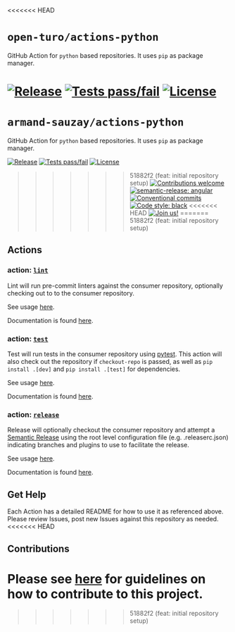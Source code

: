 <<<<<<< HEAD
# `open-turo/actions-python`

GitHub Action for `python` based repositories. It uses `pip` as package manager.

[![Release](https://img.shields.io/github/v/release/open-turo/actions-python)](https://github.com/open-turo/actions-python/releases/)
[![Tests pass/fail](https://img.shields.io/github/workflow/status/open-turo/actions-python/CI)](https://github.com/open-turo/actions-python/actions/)
[![License](https://img.shields.io/github/license/open-turo/actions-python)](./LICENSE)
=======
# `armand-sauzay/actions-python`

GitHub Action for `python` based repositories. It uses `pip` as package manager.

[![Release](https://img.shields.io/github/v/release/armand-sauzay/actions-python)](https://github.com/armand-sauzay/actions-python/releases/)
[![Tests pass/fail](https://img.shields.io/github/workflow/status/armand-sauzay/actions-python/CI)](https://github.com/armand-sauzay/actions-python/actions/)
[![License](https://img.shields.io/github/license/armand-sauzay/actions-python)](./LICENSE)
>>>>>>> 51882f2 (feat: initial repository setup)
[![Contributions welcome](https://img.shields.io/badge/contributions-welcome-brightgreen.svg)](https://github.com/dwyl/esta/issues)
[![semantic-release: angular](https://img.shields.io/badge/semantic--release-angular-e10079?logo=semantic-release)](https://github.com/semantic-release/semantic-release)
[![Conventional commits](https://img.shields.io/badge/conventional%20commits-1.0.2-%23FE5196?logo=conventionalcommits&logoColor=white)](https://conventionalcommits.org)
[![Code style: black](https://img.shields.io/badge/code%20style-black-000000.svg)](https://github.com/psf/black)
<<<<<<< HEAD
[![Join us!](https://img.shields.io/badge/Turo-Join%20us%21-593CFB.svg)](https://turo.com/jobs)
=======
>>>>>>> 51882f2 (feat: initial repository setup)

## Actions

### action: [`lint`](./lint)

Lint will run pre-commit linters against the consumer repository, optionally checking out to to the consumer repository.

See usage [here](./lint/README.md#usage).

Documentation is found [here](./lint/README.md).

### action: [`test`](./test)

Test will run tests in the consumer repository using [pytest](https://github.com/pytest-dev/pytest). This action will also check out the repository if `checkout-repo` is passed, as well as `pip install .[dev]` and `pip install .[test]` for dependencies.

See usage [here](./test/README.md#usage).

Documentation is found [here](./test/README.md).

### action: [`release`](./release)

Release will optionally checkout the consumer repository and attempt a [Semantic Release](https://semantic-release.gitbook.io/semantic-release/usage/configuration) using the root level configuration file (e.g. .releaserc.json) indicating branches and plugins to use to facilitate the release.

See usage [here](./release/README.md#usage).

Documentation is found [here](./release/README.md).

## Get Help

Each Action has a detailed README for how to use it as referenced above. Please review Issues, post new Issues against this repository as needed.
<<<<<<< HEAD

## Contributions

Please see [here](https://github.com/open-turo/contributions) for guidelines on how to contribute to this project.
=======
>>>>>>> 51882f2 (feat: initial repository setup)
